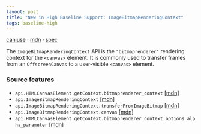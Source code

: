 ```yaml
---
layout: post
title: "New in High Baseline Support: ImageBitmapRenderingContext"
tags: baseline-high
---
```


[caniuse](https://caniuse.com/?search=imagebitmaprenderingcontext) · [mdn](https://developer.mozilla.org/en-US/search?q=ImageBitmapRenderingContext) · [spec](https://html.spec.whatwg.org/multipage/canvas.html#the-imagebitmaprenderingcontext-interface)

The `ImageBitmapRenderingContext` API is the `"bitmaprenderer"` rendering context for the `<canvas>` element. It is commonly used to transfer frames from an `OffscreenCanvas` to a user-visible `<canvas>` element.

### Source features

- ``api.HTMLCanvasElement.getContext.bitmaprenderer_context`` [[mdn]](https://developer.mozilla.org/en-US/search?q=api.HTMLCanvasElement.getContext.bitmaprenderer_context)
- ``api.ImageBitmapRenderingContext`` [[mdn]](https://developer.mozilla.org/en-US/search?q=api.ImageBitmapRenderingContext)
- ``api.ImageBitmapRenderingContext.transferFromImageBitmap`` [[mdn]](https://developer.mozilla.org/en-US/search?q=api.ImageBitmapRenderingContext.transferFromImageBitmap)
- ``api.ImageBitmapRenderingContext.canvas`` [[mdn]](https://developer.mozilla.org/en-US/search?q=api.ImageBitmapRenderingContext.canvas)
- ``api.HTMLCanvasElement.getContext.bitmaprenderer_context.options_alpha_parameter`` [[mdn]](https://developer.mozilla.org/en-US/search?q=api.HTMLCanvasElement.getContext.bitmaprenderer_context.options_alpha_parameter)
